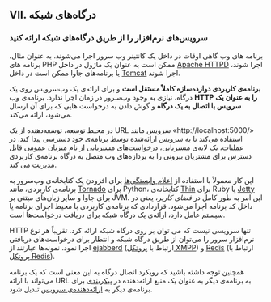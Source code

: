 ## VII. درگاه‌های شبکه
### سرویس‌های نرم‌افزار را از طریق درگاه‌های شبکه ارائه کنید

برنامه ‌های وب گاهی اوقات در داخل یک کانتینر وب سرور اجرا می‌شوند. به عنوان مثال، برنامه های PHP ممکن است به عنوان یک ماژول در داخل [Apache HTTPD](http://httpd.apache.org/) اجرا شوند، یا برنامه‌های جاوا ممکن است در داخل [Tomcat](http://tomcat.apache.org/) اجرا شوند.

**برنامه‌ی کاربردی دوازده‌سازه کاملاً مستقل است** و برای ارائه‌ی یک وب‌سرویس روی یک درگاه، نیازی به وجود وب‌سرور در زمان اجرا ندارد. برنامه‌ی وب **HTTP را به عنوان یک سرویس با اتصال به یک درگاه** و گوش دادن به درخواست هایی که برای آن ارسال می‌شود، ارائه می‌کند.

در محیط توسعه، توسعه‌دهنده از یک URL سرویس مانند «http://localhost:5000/» استفاده می‌کند تا به سرویس ارائه‌شده توسط برنامه‌ی خود دسترسی پیدا کند. در عملیات، یک لایه‌ی مسیریابی، درخواست‌های مسیریابی از نام میزبان عمومی قابل دسترس برای مشتریان  بیرونی را به پردازه‌های وب متصل به درگاه برنامه‌ی کاربردی مدیریت می کند.

این کار معمولاً با استفاده از [اعلام وابستگی‌ها](./dependencies) برای افزودن یک کتابخانه‌ی وب‌سرور به برنامه‌ی کاربردی، مانند [Tornado](http://www.tornadoweb.org/) برای Python، کتابخانه‌ی [Thin](http://code.macournoyer.com/thin/) برای Ruby یا [Jetty](http://www.eclipse.org/jetty/) برای جاوا و سایر زبان‌های مبتنی بر JVM. این امر به طور کامل در *فضای کاربر*، یعنی در داخل کد برنامه اجرا می‌شود. قراردادی که برنامه‌ی کاربردی با محیط اجرای برنامه یا سیستم عامل دارد، ارائه‌ی یک درگاه شبکه برای دریافت درخواست‌ها است.

HTTP تنها سرویسی نیست که می توان بر روی درگاه شبکه ارائه کرد. تقریباً هر نوع نرم‌افزار سرور را می‌توان از طریق درگاه شبکه و انتظار برای درخواست‌های دریافتی اجرا نمود. نمونه‌ها عبارتند از [ejabberd](http://www.ejabberd.im/) (ارتباط با  [پروتکل XMPP](http://xmpp.org/)) و [Redis](http://redis.io/) (ارتباط با [پروتکل Redis](http://redis.io/topics/protocol)).

همچنین توجه داشته باشید که رویکرد اتصال درگاه به این معنی است که یک برنامه می‌تواند با ارائه URL به برنامه‌ی دیگر به عنوان یک منبع ارائه‌دهنده در [پیکربندی](./backing-services) برای برنامه‌ی دیگر به [ارائه‌دهنده‌ی سرویس](./backing-services) تبدیل شود. 